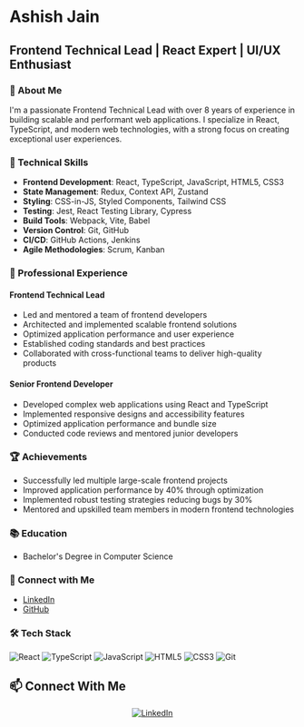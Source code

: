 # Ashish Jain
## Frontend Technical Lead | React Expert | UI/UX Enthusiast

### 👋 About Me
I'm a passionate Frontend Technical Lead with over 8 years of experience in building scalable and performant web applications. I specialize in React, TypeScript, and modern web technologies, with a strong focus on creating exceptional user experiences.

### 🚀 Technical Skills
- **Frontend Development**: React, TypeScript, JavaScript, HTML5, CSS3
- **State Management**: Redux, Context API, Zustand
- **Styling**: CSS-in-JS, Styled Components, Tailwind CSS
- **Testing**: Jest, React Testing Library, Cypress
- **Build Tools**: Webpack, Vite, Babel
- **Version Control**: Git, GitHub
- **CI/CD**: GitHub Actions, Jenkins
- **Agile Methodologies**: Scrum, Kanban

### 💼 Professional Experience

#### Frontend Technical Lead
- Led and mentored a team of frontend developers
- Architected and implemented scalable frontend solutions
- Optimized application performance and user experience
- Established coding standards and best practices
- Collaborated with cross-functional teams to deliver high-quality products

#### Senior Frontend Developer
- Developed complex web applications using React and TypeScript
- Implemented responsive designs and accessibility features
- Optimized application performance and bundle size
- Conducted code reviews and mentored junior developers

### 🏆 Achievements
- Successfully led multiple large-scale frontend projects
- Improved application performance by 40% through optimization
- Implemented robust testing strategies reducing bugs by 30%
- Mentored and upskilled team members in modern frontend technologies

### 📚 Education
- Bachelor's Degree in Computer Science

### 🔗 Connect with Me
- [LinkedIn](https://www.linkedin.com/in/ashishjain316)
- [GitHub](https://github.com/ashishjain316)

### 🛠️ Tech Stack
![React](https://img.shields.io/badge/React-20232A?style=for-the-badge&logo=react&logoColor=61DAFB)
![TypeScript](https://img.shields.io/badge/TypeScript-007ACC?style=for-the-badge&logo=typescript&logoColor=white)
![JavaScript](https://img.shields.io/badge/JavaScript-F7DF1E?style=for-the-badge&logo=javascript&logoColor=black)
![HTML5](https://img.shields.io/badge/HTML5-E34F26?style=for-the-badge&logo=html5&logoColor=white)
![CSS3](https://img.shields.io/badge/CSS3-1572B6?style=for-the-badge&logo=css3&logoColor=white)
![Git](https://img.shields.io/badge/Git-F05032?style=for-the-badge&logo=git&logoColor=white)


## 📫 Connect With Me
<div align="center">
  
[![LinkedIn](https://img.shields.io/badge/LinkedIn-0077B5?style=for-the-badge&logo=linkedin&logoColor=white)](https://www.linkedin.com/in/ashishjain316)

</div>